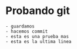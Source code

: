 # Probando git

    - guardamos
    - hacemos commit
    - esta es una prueba mas
    - esta es la ultima linea